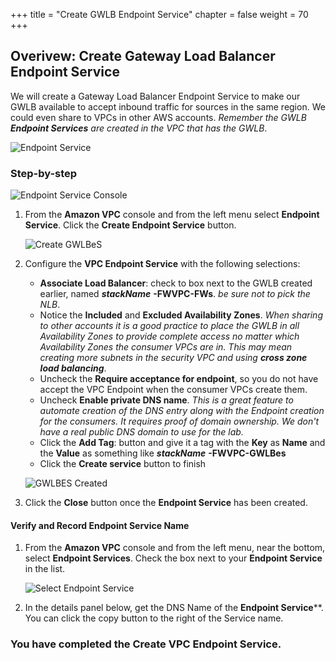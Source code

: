 +++
title = "Create GWLB Endpoint Service"
chapter = false
weight = 70
+++

## Overivew: Create Gateway Load Balancer Endpoint Service

We will create a Gateway Load Balancer Endpoint Service to make our GWLB available to accept inbound traffic for sources in the same region.  We could even share to VPCs in other AWS accounts. _Remember the GWLB **Endpoint Services** are created in the VPC that has the GWLB_.

![Endpoint Service](/images/gwlbe-diagram.png)

### Step-by-step
![Endpoint Service Console](/images/gwlbe-gwlbes-list.png)

1. From the **Amazon VPC** console and from the left menu select **Endpoint Service**. Click the **Create Endpoint Service** button.

    ![Create GWLBeS](/images/gwlbe-create-gwlbes.png)

1. Configure the **VPC Endpoint Service** with the following selections:
    - **Associate Load Balancer**: check to box next to the GWLB created earlier, named  ***stackName*** **-FWVPC-FWs**. _be sure not to pick the NLB_.
    - Notice the **Included** and **Excluded Availability Zones**. _When sharing to other accounts it is a good practice to place the GWLB in all Availability Zones to provide complete access no matter which Availability Zones the consumer VPCs are in. This may mean creating more subnets in the security VPC and using **cross zone load balancing**_.
    - Uncheck the **Require acceptance for endpoint**, so you do not have accept the VPC Endpoint when the consumer VPCs create them. 
    - Uncheck **Enable private DNS name**. _This is a great feature to automate creation of the DNS entry along with the Endpoint creation for the consumers. It requires proof of domain ownership. We don't have a real public DNS domain to use for the lab._
    - Click the **Add Tag**: button and give it a tag with the **Key** as **Name** and the **Value** as something like ***stackName*** **-FWVPC-GWLBes**
    - Click the **Create service** button to finish


    ![GWLBES Created](/images/gwlbe-created-gwlbes.png)

1. Click the **Close** button once the **Endpoint Service** has been created.

#### Verify and Record Endpoint Service Name

1. From the **Amazon VPC** console and from the left menu, near the bottom, select **Endpoint Services**. Check the box next to your **Endpoint Service** in the list.

   ![Select Endpoint Service](/images/gwlbe-gwlbes-details.png)

1. In the details panel below, get the DNS Name of the **Endpoint Service****. You can click the copy button to the right of the Service name.



### You have completed the Create VPC Endpoint Service.
